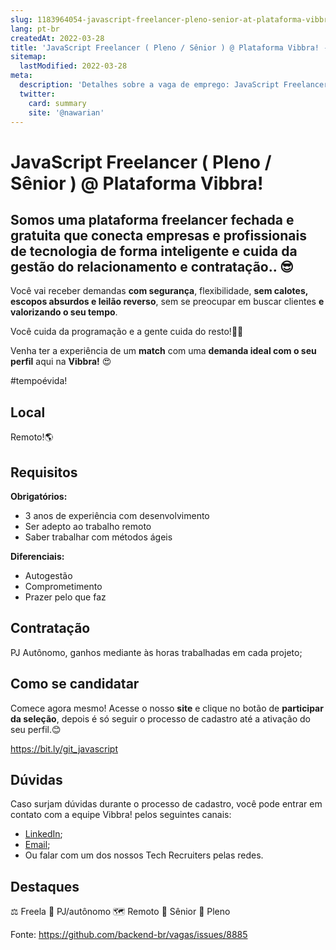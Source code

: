 ```yaml
---
slug: 1183964054-javascript-freelancer-pleno-senior-at-plataforma-vibbra
lang: pt-br
createdAt: 2022-03-28
title: 'JavaScript Freelancer ( Pleno / Sênior ) @ Plataforma Vibbra! - Vaga de Emprego'
sitemap:
  lastModified: 2022-03-28
meta:
  description: 'Detalhes sobre a vaga de emprego: JavaScript Freelancer ( Pleno / Sênior ) @ Plataforma Vibbra!'
  twitter:
    card: summary
    site: '@nawarian'
---
```


# JavaScript Freelancer ( Pleno / Sênior ) @ Plataforma Vibbra!

## Somos uma **plataforma freelancer fechada e gratuita** que conecta empresas e profissionais de tecnologia de **forma inteligente e cuida da gestão do relacionamento e contratação**.. 😎

Você vai receber demandas **com segurança**, flexibilidade,  **sem calotes, escopos absurdos e leilão reverso**, sem se preocupar em buscar clientes **e valorizando o seu tempo**.

Você cuida da programação e a gente cuida do resto!🤝😊

Venha ter a experiência de um **match** com uma **demanda ideal com o seu perfil** aqui na **Vibbra!** 😍

#tempoévida!

## Local

Remoto!🌎

## Requisitos

**Obrigatórios:**
- 3 anos de experiência com desenvolvimento
- Ser adepto ao trabalho remoto
- Saber trabalhar com métodos ágeis

**Diferenciais:**
- Autogestão
- Comprometimento
- Prazer pelo que faz

## Contratação

PJ Autônomo, ganhos mediante às horas trabalhadas em cada projeto;

## Como se candidatar

Comece agora mesmo! Acesse o nosso **site** e clique no botão de **participar da seleção**, depois é só seguir o processo de cadastro até a ativação do seu perfil.😊

https://bit.ly/git_javascript

## Dúvidas

Caso surjam dúvidas durante o processo de cadastro, você pode entrar em contato com a equipe Vibbra! pelos seguintes canais:

- [LinkedIn](https://www.linkedin.com/in/andremacieln/);
- [Email](andre.nuernberg@vibbra.com.br);
- Ou falar com um dos nossos Tech Recruiters pelas redes.

## Destaques

⚖️ Freela
🤝 PJ/autônomo
🗺️ Remoto
👴 Sênior
👨 Pleno

Fonte: https://github.com/backend-br/vagas/issues/8885